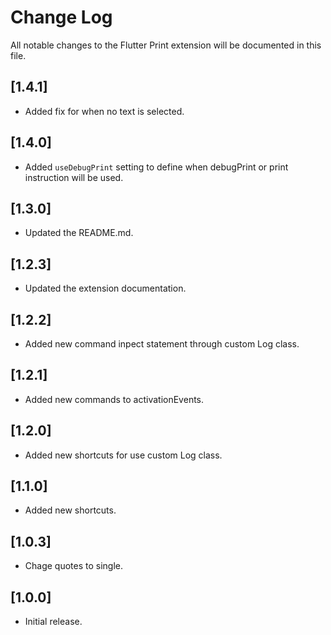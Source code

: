 # Change Log

All notable changes to the Flutter Print extension will be documented in this file.

## [1.4.1]

- Added fix for when no text is selected.

## [1.4.0]

- Added `useDebugPrint` setting to define when debugPrint or print instruction will be used.

## [1.3.0]

- Updated the README.md.

## [1.2.3]

- Updated the extension documentation.

## [1.2.2]

- Added new command inpect statement through custom Log class.

## [1.2.1]

- Added new commands to activationEvents.

## [1.2.0]

- Added new shortcuts for use custom Log class.

## [1.1.0]

- Added new shortcuts.

## [1.0.3]

- Chage quotes to single.

## [1.0.0]

- Initial release.
